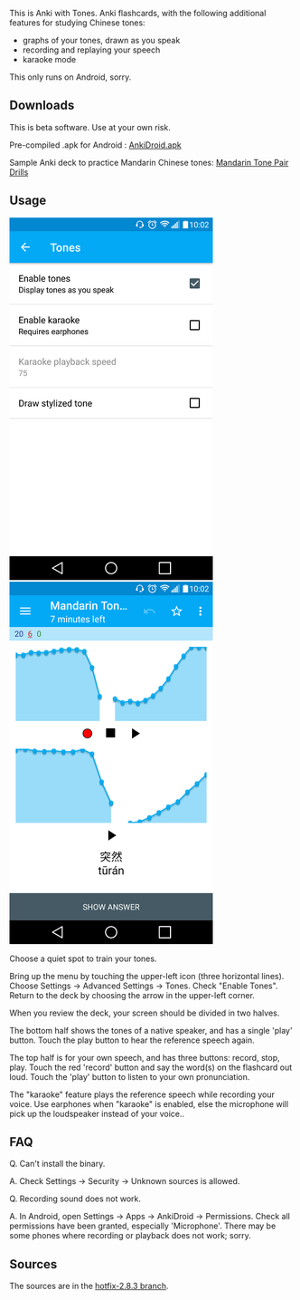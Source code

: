 
This is Anki with Tones. Anki flashcards, with the following additional features for studying Chinese tones:

- graphs of your tones, drawn as you speak 
- recording and replaying your speech
- karaoke mode

This only runs on Android, sorry.

Downloads
---------
This is beta software. Use at your own risk.

Pre-compiled .apk for Android : [AnkiDroid.apk](https://github.com/koendv/Anki-Android/raw/hotfix-2.8.3/release/AnkiDroid-debug.apk)

Sample Anki deck to practice Mandarin Chinese tones:  [Mandarin Tone Pair Drills](https://ankiweb.net/shared/info/699329711)

Usage
-----

![Settings](https://raw.githubusercontent.com/koendv/Anki-Android/hotfix-2.8.3/docs/settings.png)
![Tones](https://raw.githubusercontent.com/koendv/Anki-Android/hotfix-2.8.3/docs/tones.png)

Choose a quiet spot to train your tones. 

Bring up the menu by touching the upper-left icon (three horizontal lines). Choose Settings -> Advanced Settings -> Tones. Check "Enable Tones". Return to the deck by choosing the arrow in the upper-left corner.

When you review the deck, your screen should be divided in two halves. 

The bottom half shows the tones of a native speaker, and has a single 'play' button. Touch the play button to hear the reference speech again.

The top half is for your own speech, and has three buttons: record, stop, play. Touch the red 'record' button and say the word(s) on the flashcard out loud. Touch the 'play' button to listen to your own pronunciation.

The "karaoke" feature plays the reference speech while recording your voice. Use earphones when "karaoke" is enabled, else the microphone will pick up the loudspeaker instead of your voice..

FAQ
---

Q. Can't install the binary.

A. Check Settings -> Security -> Unknown sources is allowed.

Q. Recording sound does not work.

A. In Android, open Settings -> Apps -> AnkiDroid -> Permissions. Check all permissions have been granted, especially 'Microphone'. There may be some phones where recording or playback does not work; sorry. 

Sources
-------

The sources are in the [hotfix-2.8.3 branch](https://github.com/koendv/Anki-Android/tree/hotfix-2.8.3).

